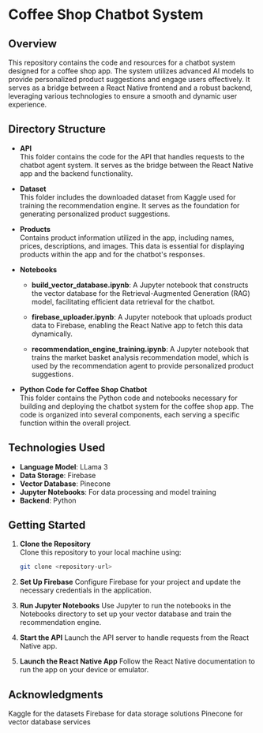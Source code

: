 # Coffee Shop Chatbot System

## Overview

This repository contains the code and resources for a chatbot system designed for a coffee shop app. The system utilizes advanced AI models to provide personalized product suggestions and engage users effectively. It serves as a bridge between a React Native frontend and a robust backend, leveraging various technologies to ensure a smooth and dynamic user experience.

## Directory Structure

- **API**  
  This folder contains the code for the API that handles requests to the chatbot agent system. It serves as the bridge between the React Native app and the backend functionality.

- **Dataset**  
  This folder includes the downloaded dataset from Kaggle used for training the recommendation engine. It serves as the foundation for generating personalized product suggestions.

- **Products**  
  Contains product information utilized in the app, including names, prices, descriptions, and images. This data is essential for displaying products within the app and for the chatbot's responses.

- **Notebooks**  
  - **build_vector_database.ipynb**: A Jupyter notebook that constructs the vector database for the Retrieval-Augmented Generation (RAG) model, facilitating efficient data retrieval for the chatbot.
  
  - **firebase_uploader.ipynb**: A Jupyter notebook that uploads product data to Firebase, enabling the React Native app to fetch this data dynamically.
  
  - **recommendation_engine_training.ipynb**: A Jupyter notebook that trains the market basket analysis recommendation model, which is used by the recommendation agent to provide personalized product suggestions.

- **Python Code for Coffee Shop Chatbot**  
  This folder contains the Python code and notebooks necessary for building and deploying the chatbot system for the coffee shop app. The code is organized into several components, each serving a specific function within the overall project.

## Technologies Used

- **Language Model**: LLama 3
- **Data Storage**: Firebase
- **Vector Database**: Pinecone
- **Jupyter Notebooks**: For data processing and model training
- **Backend**: Python

## Getting Started

1. **Clone the Repository**  
   Clone this repository to your local machine using:
   ```bash
   git clone <repository-url>
2. **Set Up Firebase**
Configure Firebase for your project and update the necessary credentials in the application.

3. **Run Jupyter Notebooks**
Use Jupyter to run the notebooks in the Notebooks directory to set up your vector database and train the recommendation engine.

4. **Start the API**
Launch the API server to handle requests from the React Native app.

5. **Launch the React Native App**
Follow the React Native documentation to run the app on your device or emulator.

## Acknowledgments
Kaggle for the datasets
Firebase for data storage solutions
Pinecone for vector database services
